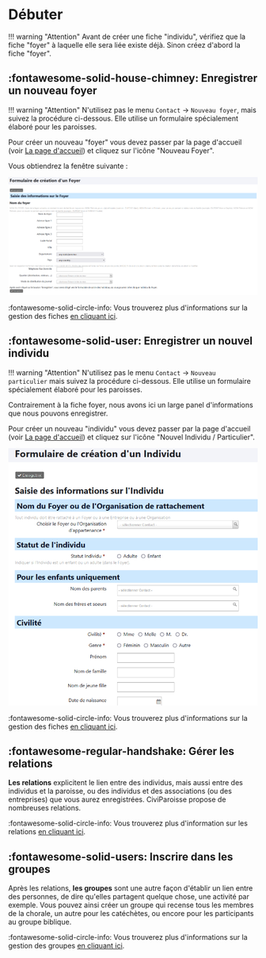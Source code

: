 <!-- D10 C5.81 OK, Peter le 21.04.2025 -->

# Débuter

!!! warning "Attention"
    Avant de créer une fiche "individu", vérifiez que la fiche "foyer" à laquelle elle sera liée existe déjà. Sinon créez d'abord la fiche "foyer".

## :fontawesome-solid-house-chimney: Enregistrer un nouveau foyer

!!! warning "Attention"
    N'utilisez pas le menu `Contact` -> `Nouveau foyer`, mais suivez la procédure ci-dessous. Elle utilise un formulaire spécialement élaboré pour les paroisses.

Pour créer un nouveau "foyer" vous devez passer par la page d'accueil (voir [La page d'accueil](introduction.md#la-page-daccueil)) et cliquez sur l'icône "Nouveau Foyer".

Vous obtiendrez la fenêtre suivante :

![Ecran foyer](img/ecran_formulaire_foyer.png)

:fontawesome-solid-circle-info: Vous trouverez plus d'informations sur la gestion des fiches [en cliquant ici](fiches_contact.md).

## :fontawesome-solid-user: Enregistrer un nouvel individu

!!! warning "Attention"
    N'utilisez pas le menu `Contact` -> `Nouveau particulier` mais suivez la procédure ci-dessous. Elle utilise un formulaire spécialement élaboré pour les paroisses.

Contrairement à la fiche foyer, nous avons ici un large panel d'informations que nous pouvons enregistrer.

Pour créer un nouveau "individu" vous devez passer par la page d'accueil (voir [La page d'accueil](introduction.md#la-page-daccueil)) et cliquez sur l'icône "Nouvel Individu / Particulier".

![ecran creation individu.png](img/ecran_formulaire_individu.png)

:fontawesome-solid-circle-info: Vous trouverez plus d'informations sur la gestion des fiches [en cliquant ici](fiches_contact.md).

## :fontawesome-regular-handshake: Gérer les relations

**Les relations** explicitent le lien entre des individus, mais aussi entre des individus et la paroisse, ou des individus et des associations  (ou des entreprises) que vous aurez enregistrées.
CiviParoisse propose de nombreuses relations.

:fontawesome-solid-circle-info: Vous trouverez plus d'information sur les relations [en cliquant ici](relations.md).

## :fontawesome-solid-users: Inscrire dans les groupes

Après les relations, **les groupes** sont une autre façon d'établir un lien entre des personnes, de dire qu'elles partagent quelque chose, une activité par exemple.
Vous pouvez ainsi créer un groupe qui recense tous les membres de la chorale, un autre pour les catéchètes, ou encore pour les participants au groupe biblique.

:fontawesome-solid-circle-info: Vous trouverez plus d'informations sur la gestion des groupes [en cliquant ici](groupes.md).
